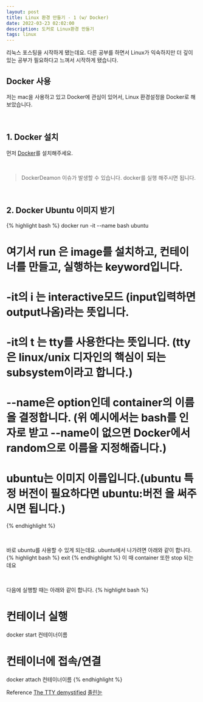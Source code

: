 ```yaml
---
layout: post
title: Linux 환경 만들기 - 1 (w/ Docker)
date: 2022-03-23 02:02:00
description: 도커로 Linux환경 만들기
tags: linux
---
```


리눅스 포스팅을 시작하게 됐는데요. 다른 공부를 하면서 Linux가 익숙하지만 더 깊이 있는 공부가 필요하다고 느껴서 시작하게 됐습니다.

## Docker 사용
저는 mac을 사용하고 있고 Docker에 관심이 있어서, Linux 환경설정을 Docker로 해보았습니다.

<br>

## 1. Docker 설치
먼저 [Docker](https://www.docker.com/products/docker-desktop/)를 설치해주세요. 

<br>

> DockerDeamon 이슈가 발생할 수 있습니다. docker를 실행 해주시면 됩니다. 

<br>

## 2. Docker Ubuntu 이미지 받기

{% highlight bash %}
docker run -it --name bash ubuntu
# 여기서 run 은 image를 설치하고, 컨테이너를 만들고, 실행하는 keyword입니다.
# -it의 i 는 interactive모드 (input입력하면 output나옴)라는 뜻입니다.
# -it의 t 는 tty를 사용한다는 뜻입니다. (tty은 linux/unix 디자인의 핵심이 되는 subsystem이라고 합니다.)
# --name은 option인데 container의 이름을 결정합니다. (위 예시에서는 bash를 인자로 받고 --name이 없으면 Docker에서 random으로 이름을 지정해줍니다.)
# ubuntu는 이미지 이름입니다.(ubuntu 특정 버전이 필요하다면 ubuntu:버전 을 써주시면 됩니다.)
{% endhighlight %}

<br>

바로 ubuntu를 사용할 수 있게 되는데요.
ubuntu에서 나가려면 아래와 같이 합니다.
{% highlight bash %}
exit
{% endhighlight %}
이 때 container 또한 stop 되는데요

<br>

다음에 실행할 때는 아래와 같이 합니다.
{% highlight bash %}
# 컨테이너 실행
docker start 컨테이너이름
# 컨테이너에 접속/연결
docker attach 컨테이너이름
{% endhighlight %}

Reference
[The TTY demystified](http://www.linusakesson.net/programming/tty/index.php)
[졸린눈](https://sleepyeyes.tistory.com/67)
